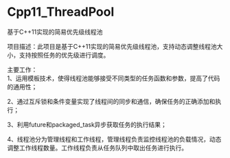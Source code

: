 # Cpp11_ThreadPool
基于C++11实现的简易优先级线程池  

项目描述：此项目是基于C++11实现的简易优先级线程池，支持动态调整线程池大小，支持按照任务的优先级进行调度。  

主要工作：  
1、运用模板技术，使得线程池能够接受不同类型的任务函数和参数，提高了代码的通用性；  

2、通过互斥锁和条件变量实现了线程间的同步和通信，确保任务的正确添加和执行；  

3、利用future和packaged_task异步获取任务的执行结果；  

4、线程池分为管理线程和工作线程，管理线程负责监控线程池的负载情况，动态调整工作线程数量。工作线程负责从任务队列中取出任务进行执行。 
